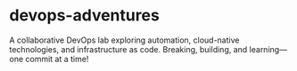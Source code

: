 # devops-adventures
A collaborative DevOps lab exploring automation, cloud-native technologies, and infrastructure as code. Breaking, building, and learning—one commit at a time!
